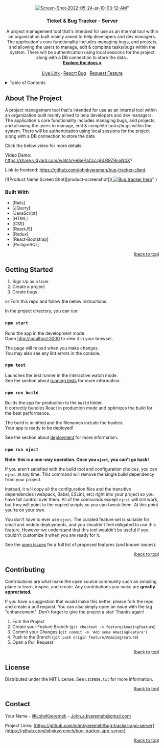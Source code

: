
<div id="top"></div>

<!-- PROJECT LOGO -->
<br />
<div align="center">
  <a href="https://github.com/johnkyeremeh/bug-tracker-app-server">
   <img src="https://johnkyeremeh.github.io/portfolio-website/images/bug-tracker-project-screenshot-b.png" alt="Screen-Shot-2022-05-24-at-10-03-12-AM" border="0"></a>" 
  </a>

<h3 align="center">Ticket & Bug Tracker - Server</h3>
  <p align="center">
     A project management tool that's intended for use as an internal tool within an organization built mainly aimed to help developers and dev managers. The application's core functionality includes managing bugs, and projects, and allowing the users to manage, edit & complete tasks/bugs within the system. There will be authentication using local sessions for the project along with a DB connection to store the data..
    <br />
    <a href="https://github.com/johnkyeremeh/bug-tracker-app-server"><strong>Explore the docs »</strong></a>
    <br />
    <br />
     <a href="https://leafy-bunny-662da6.netlify.app/">Live Link</a>
    ·
    <a href="https://github.com/johnkyeremeh/bug-tracker-app-server/issues">Report Bug</a>
    ·
    <a href="https://github.com/johnkyeremeh/bug-tracker-app-server/issues">Request Feature</a>
  </p>
</div>



<!-- TABLE OF CONTENTS -->
<details>
  <summary>Table of Contents</summary>
  <ol>
    <li>
      <a href="#about-the-project">About The Project</a>
      <ul>
        <li><a href="#built-with">Built With</a></li>
      </ul>
    </li>
    <li>
      <a href="#getting-started">Getting Started</a>
    </li>
    <li><a href="#contributing">Contributing</a></li>
    <li><a href="#license">License</a></li>
    <li><a href="#contact">Contact</a></li>
    <li><a href="#acknowledgments">Acknowledgments</a></li>
  </ol>
</details>



<!-- ABOUT THE PROJECT -->
## About The Project

  A project management tool that's intended for use as an internal tool within an organization built mainly aimed to help developers and dev managers. The application's core functionality includes managing bugs, and projects, and allowing the users to manage, edit & complete tasks/bugs within the system. There will be authentication using local sessions for the project along with a DB connection to store the data
  
  Click the below video for more details:

  Video Demo: https://share.vidyard.com/watch/HeSePaCcccj6LR9ZRnoN4X?

  Link to frontend: https://github.com/johnkyeremeh/bug-tracker-client

[![Product Name Screen Shot][product-screenshot]](<a href="https://github.com/johnkyeremeh/bug-tracker-app-server">
   <img src="https://johnkyeremeh.github.io/portfolio-website/images/bug-tracker-project-screenshot-hero.png" alt="Bug tracker hero" border="0"></a>" 
  </a>)


### Built With

* [Rails]
* [JQuery]
* [JavaScript]
* [HTML]
* [CSS]
* [ReactJS]
* [Redux]
* [React-Bootstrap]
* [PostgreSQL]

<p align="right">(<a href="#top">back to top</a>)</p>



<!-- GETTING STARTED -->
## Getting Started
1. Sign Up as a User
2. Create a project
3. Create bugs

or Fork this repo and follow the below instructions:

In the project directory, you can run:

### `npm start`

Runs the app in the development mode.\
Open [http://localhost:3000](http://localhost:3000) to view it in your browser.

The page will reload when you make changes.\
You may also see any lint errors in the console.

### `npm test`

Launches the test runner in the interactive watch mode.\
See the section about [running tests](https://facebook.github.io/create-react-app/docs/running-tests) for more information.

### `npm run build`

Builds the app for production to the `build` folder.\
It correctly bundles React in production mode and optimizes the build for the best performance.

The build is minified and the filenames include the hashes.\
Your app is ready to be deployed!

See the section about [deployment](https://facebook.github.io/create-react-app/docs/deployment) for more information.

### `npm run eject`

**Note: this is a one-way operation. Once you `eject`, you can't go back!**

If you aren't satisfied with the build tool and configuration choices, you can `eject` at any time. This command will remove the single build dependency from your project.

Instead, it will copy all the configuration files and the transitive dependencies (webpack, Babel, ESLint, etc) right into your project so you have full control over them. All of the commands except `eject` will still work, but they will point to the copied scripts so you can tweak them. At this point you're on your own.

You don't have to ever use `eject`. The curated feature set is suitable for small and middle deployments, and you shouldn't feel obligated to use this feature. However we understand that this tool wouldn't be useful if you couldn't customize it when you are ready for it.



See the [open issues](https://github.com/johnkyeremeh/bug-tracker-app-server/issues) for a full list of proposed features (and known issues).

<p align="right">(<a href="#top">back to top</a>)</p>



<!-- CONTRIBUTING -->
## Contributing

Contributions are what make the open source community such an amazing place to learn, inspire, and create. Any contributions you make are **greatly appreciated**.

If you have a suggestion that would make this better, please fork the repo and create a pull request. You can also simply open an issue with the tag "enhancement".
Don't forget to give the project a star! Thanks again!

1. Fork the Project
2. Create your Feature Branch (`git checkout -b feature/AmazingFeature`)
3. Commit your Changes (`git commit -m 'Add some AmazingFeature'`)
4. Push to the Branch (`git push origin feature/AmazingFeature`)
5. Open a Pull Request

<p align="right">(<a href="#top">back to top</a>)</p>



<!-- LICENSE -->
## License

Distributed under the MIT License. See `LICENSE.txt` for more information.

<p align="right">(<a href="#top">back to top</a>)</p>



<!-- CONTACT -->
## Contact

Your Name - [@JohnKyeremeh](https://twitter.com/JohnKyeremeh) - John.a.kyeremeh@gmail.com

Project Links: [https://github.com/johnkyeremeh/bug-tracker-app-server](https://github.com/johnkyeremeh/bug-tracker-app-server)

<p align="right">(<a href="#top">back to top</a>)</p>









